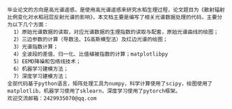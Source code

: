     毕业论文的方向是高光谱遥感，是使用高光谱遥感来研究水稻生理过程，论文题目为《散射辐射比例变化对水稻冠层反射光谱的影响》，本文档主要是编写了相关光谱数据处理的代码，主要分为以下几个方面：
      1）原始光谱数据的读取，对应光谱数据的生理指数的读取与配套，原始光谱曲线的绘图；
      2）三边参数的计算（导数法、IG高斯模型法）及红边光谱的绘图；
      3）光谱指数计算；
      4）全波段的差值、归一化、比值植被指数的计算；matplotlibpy
      5）EEMD降噪和包络线技术；
      6）机器学习建模方法；
      7）深度学习建模方法；
    全部代码基于python语言，矩阵处理工具为numpy，科学计算使用了scipy，绘图使用了matplotlib，机器学习使用了sklearn，深度学习使用了pytorch框架。
    欢迎交流邮箱：2429935070@qq.com

